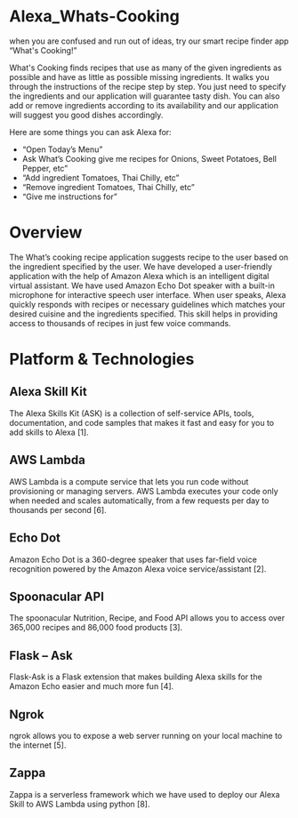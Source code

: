 # Alexa_Whats-Cooking
when you are confused and run out of ideas, try our smart recipe finder app “What's Cooking!”

What's Cooking finds recipes that use as many of the given ingredients as possible and have as little as possible missing ingredients. It walks you through the instructions of the recipe step by step. You just need to specify the ingredients and our application will guarantee tasty dish. You can also add or remove ingredients according to its availability and our application will suggest you good dishes accordingly.

Here are some things you can ask Alexa for:

* “Open Today’s Menu”
* Ask What’s Cooking give me recipes for Onions, Sweet Potatoes, Bell Pepper, etc”
* “Add ingredient Tomatoes, Thai Chilly, etc”
* “Remove ingredient Tomatoes, Thai Chilly, etc”
* “Give me instructions for”

# Overview

The What’s cooking recipe application suggests recipe to the user based on
the ingredient specified by the user. We have developed a user-friendly
application with the help of Amazon Alexa which is an intelligent digital virtual
assistant. We have used Amazon Echo Dot speaker with a built-in
microphone for interactive speech user interface. When user speaks, Alexa
quickly responds with recipes or necessary guidelines which matches your
desired cuisine and the ingredients specified. This skill helps in providing
access to thousands of recipes in just few voice commands.

# Platform & Technologies

## Alexa Skill Kit
The Alexa Skills Kit (ASK) is a collection of self-service APIs, tools,
documentation, and code samples that makes it fast and easy for you to add
skills to Alexa [1].

## AWS Lambda
AWS Lambda is a compute service that lets you run code without
provisioning or managing servers. AWS Lambda executes your code only
when needed and scales automatically, from a few requests per day to
thousands per second [6].

## Echo Dot
Amazon Echo Dot is a 360-degree speaker that uses far-field voice
recognition powered by the Amazon Alexa voice service/assistant [2].

## Spoonacular API
The spoonacular Nutrition, Recipe, and Food API allows you to access over
365,000 recipes and 86,000 food products [3].

## Flask – Ask
Flask-Ask is a Flask extension that makes building Alexa skills for the
Amazon Echo easier and much more fun [4].

## Ngrok
ngrok allows you to expose a web server running on your local machine to
the internet [5].

## Zappa
Zappa is a serverless framework which we have used to deploy our Alexa 
Skill to AWS Lambda using python [8].
